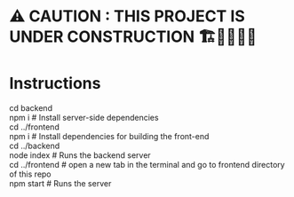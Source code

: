# ⚠️ CAUTION : THIS PROJECT IS UNDER CONSTRUCTION 🏗️👷‍♂️👷‍♀️
# Instructions
cd backend <br />
npm i # Install server-side dependencies <br />
cd ../frontend <br />
npm i # Install dependencies for building the front-end <br />
cd ../backend <br />
node index # Runs the backend server <br />
cd ../frontend # open a new tab in the terminal and go to frontend directory of this repo <br />
npm start # Runs the server
